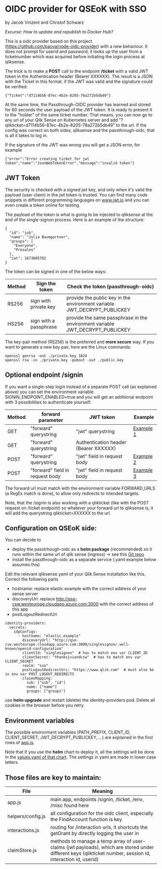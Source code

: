 # OIDC provider for QSEoK with SSO
by Jacob Vinzent and Christof Schwarz

*Excurse: How to update and republish to Docker Hub?*

This is a oidc provider based on this project (https://github.com/panva/node-oidc-provider) with a new behaviour. It does not prompt for userid and password, it looks up the user from a ticketnumber which was acquired before initiating the login process at qliksense.

The trick is to make a **POST** call to the endpoint **/ticket** with a valid JWT token in the Authentication header (Bearer XXXXXX). The result is a JSON with the Ticket in this format, if the JWT was valid and the signature could be verified:
```
{"Ticket":"d7114b56-87ec-4b2e-8205-78a272b5db49"}
```
At the same time, the Passthrough-OIDC provider has learned and stored for 60 seconds the user payload of the JWT token. It is ready to present it to the "holder" of the same ticket number. That means, you can now go to any url of your Qlik Sense on Kubernetes server and add "?qlikticket=d7114b56-87ec-4b2e-8205-78a272b5db49" to the url. If the config was correct on both sides, qliksense and the passthrough-oidc, that is all it takes to log in.

If the signature of the JWT was wrong you will get a JSON error, for example
```
{"error":"Error creating ticket for jwt token","name":"JsonWebTokenError","message":"invalid token"}
```

## JWT Token

The security is checked with a signed jwt key, and only when it's valid the payload (user claim) in the jwt token is trusted. You can find many code snippets in different programming languages on www.jwt.io and you can even create a token online for testing. 

The payload of the token is what is going to be injected to qliksense at the end of the single-signon process. Here is an example of the structure:
```
{
  "id": "jub",
  "name": "Julia Baumgartner",
  "groups": [
    "Everyone",
    "Presales"
  ],
  "iat": 1673805782
}
```
The token can be signed in one of the below ways:

| Method | Sign the token | Check the token (passthrough-oidc) |
| ------ | -------------- | ---------------------------------- |
| RS256  | sign with private key | provide the public key in the environment variable JWT_DECRYPT_PUBLICKEY |
| HS256  | sign with a passphrase | provide the same passphrase in the environment variable JWT_DECRYPT_PUBLICKEY |

The key-pair method (RS256) is the preferred and **more secure** way. If you want to generate a new key pair, here are the Linux commands:
```
openssl genrsa -out ./private.key 1024
openssl rsa -in ./private.key -pubout -out ./public.key
``` 

## Optional endpoint /signin

If you want a single-step login instead of a separate POST call (as explained above) you can set the environment variable SIGNIN_ENDPOINT_ENABLED=true and you will get an additional endpoint with 3 possibilities to authenticate yourself:

| Method | forward parameter | JWT token | Example |
| ------ | -------- | ----- | ----- |
| GET    | "forward" querystring | "jwt" querystring | <a href="html-examples.md">Example 1</a> |
| GET    | "forward" querystring | Authentication header (Bearer XXXXXX)|  |
| POST   | "forward" querystring | "jwt" field in request body | <a href="html-examples.md">Example 2</a> |
| POST   | "forward" field in request body | "jwt" field in request body | <a href="html-examples.md">Example 3</a> |

The forward url must match with the environment variable FORWARD_URLS (a RegEx match is done), to allow only redirects to intended targets. 

Note, that the /signin is also working with a qlikticket (like with the POST request on /ticket endpoint) so whatever your forward url to qliksense is, it will add the querystring qlikticket=XXXXXX to the url. 

## Configuration on QSEoK side:

You can decide to 
 * deploy the passtrhough-oidc as a **helm package** (recommended) so it runs within the same url of qlik sense (ingress) -> see this <a href="https://github.com/ChristofSchwarz/qseok_oidc_helm">Git repo</a>
 * install the passthrough-oidc as a separate service (.yaml example below assumes this)

Edit the relevant qliksense.yaml of your Qlik Sense installation like this. Correct the following parts
 * hostname: replace elastic.example with the correct address of your sense server
 * discoveryUrl: replace http://qse-csw.westeurope.cloudapp.azure.com:3000 with the correct address of this app
 * postLogoutRedirectUri
```
identity-providers:
  secrets:
    idpConfigs:
      - hostname: "elastic.example" 
        discoveryUrl: "http://qse-csw.westeurope.cloudapp.azure.com:3000/singlesignon/.well-known/openid-configuration"
        clientId: "singlesignon"  # has to match env var CLIENT_ID 
        clientSecret: "thanksjviandcsw"  # has to match env var CLIENT_SECRET
        realm: "sso"
        postLogoutRedirectUri: "https://www.qlik.com"  # must also be in env var POST_LOGOUT_REDIRECTS
        claimsMapping:
          sub: ["sub", "id"]
          name: ["name"]
          groups: ["groups"]
```
use **helm upgrade** and restart (delete) the identity-providers pod. Delete all cookies in the browser before you retry.


## Environment variables 

The possible environment variables (PATH_PREFIX, CLIENT_ID, CLIENT_SECRET, JWT_DECRYPT_PUBLICKEY, ...) are explained in the first rows of <a href="app.js">app.js</a>. 

Note that if you use the **helm** chart to deploy it, all the settings will be done in the <a href="https://github.com/ChristofSchwarz/qseok_oidc_helm/blob/master/values.yaml">values.yaml of that chart</a>. The settings in yaml are made in lower case letters. 


## Those files are key to maintain:

| File | Meaning |
| ---- | ------- |
| app.js | main app, endpoints /signin, /ticket, /env, /misc found here |
| helpers/config.js | all configuration for the oidc client, especially the FindAccount function is key |
| interactions.js | routing for /interaction urls, it shortcuts the getGrant by directly logging the user in |
| claimStore.js | methods to manage a temp array of user-claims (jwt payloads), which are stored under different keys (qlikticket number, session id, interaction id, userid) |

